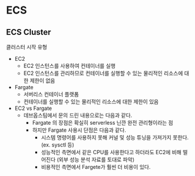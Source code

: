 # ECS

## ECS Cluster
클러스터 시작 유형
- EC2
  - EC2 인스턴스를 사용하여 컨테이너를 실행
  - EC2 인스턴스를 관리하므로 컨테이너를 실행할 수 있는 물리적인 리소스에 대한 제한이 없음
- Fargate
  - 서버리스 컨테이너 플랫폼
  - 컨테이너를 실행할 수 있는 물리적인 리소스에 대한 제한이 있음
- EC2 vs Fargate
  - 데브옵스팀에서 문의 드린 내용으로는 다음과 같다.
    - Fargate 의 장점은 확실히 serverless 닌깐 완전 관리형이라는 점
    - 하지만 Fargate 사용시 단점은 다음과 같다.
      - 시스템 명령어를 사용하지 못해 커널 및 성능 튜닝을 가져가지 못한다. (ex. sysctl 등)
      - 성능적인 측면에서 같은 CPU를 사용한다고 하더라도 EC2에 비해 떨어진다 (외부 성능 분석 자료를 토대로 파악)
      - 비용적인 측면에서 Fargete가 훨씬 더 비용이 있다.


